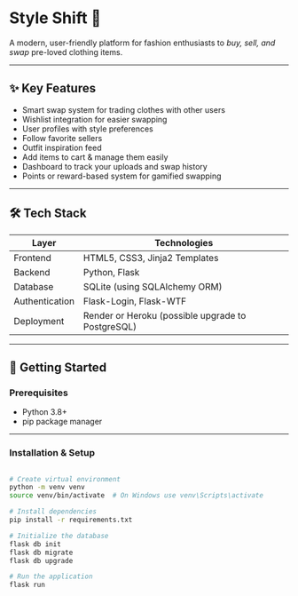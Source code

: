 # Style Shift 👗

A modern, user-friendly platform for fashion enthusiasts to *buy, sell, and swap* pre-loved clothing items.

---

## ✨ Key Features
- Smart swap system for trading clothes with other users
- Wishlist integration for easier swapping
- User profiles with style preferences
- Follow favorite sellers
- Outfit inspiration feed
- Add items to cart & manage them easily
- Dashboard to track your uploads and swap history
- Points or reward-based system for gamified swapping

---

## 🛠 Tech Stack
| Layer        | Technologies                                    |
| ------------ | ----------------------------------------------- |
| Frontend     | HTML5, CSS3, Jinja2 Templates                   |
| Backend      | Python, Flask                                    |
| Database     | SQLite (using SQLAlchemy ORM)                    |
| Authentication | Flask-Login, Flask-WTF                        |
| Deployment   | Render or Heroku (possible upgrade to PostgreSQL)|

---

## 🚀 Getting Started

### Prerequisites
- Python 3.8+
- pip package manager

---

### Installation & Setup

```bash

# Create virtual environment
python -m venv venv
source venv/bin/activate  # On Windows use venv\Scripts\activate

# Install dependencies
pip install -r requirements.txt

# Initialize the database
flask db init
flask db migrate
flask db upgrade

# Run the application
flask run
